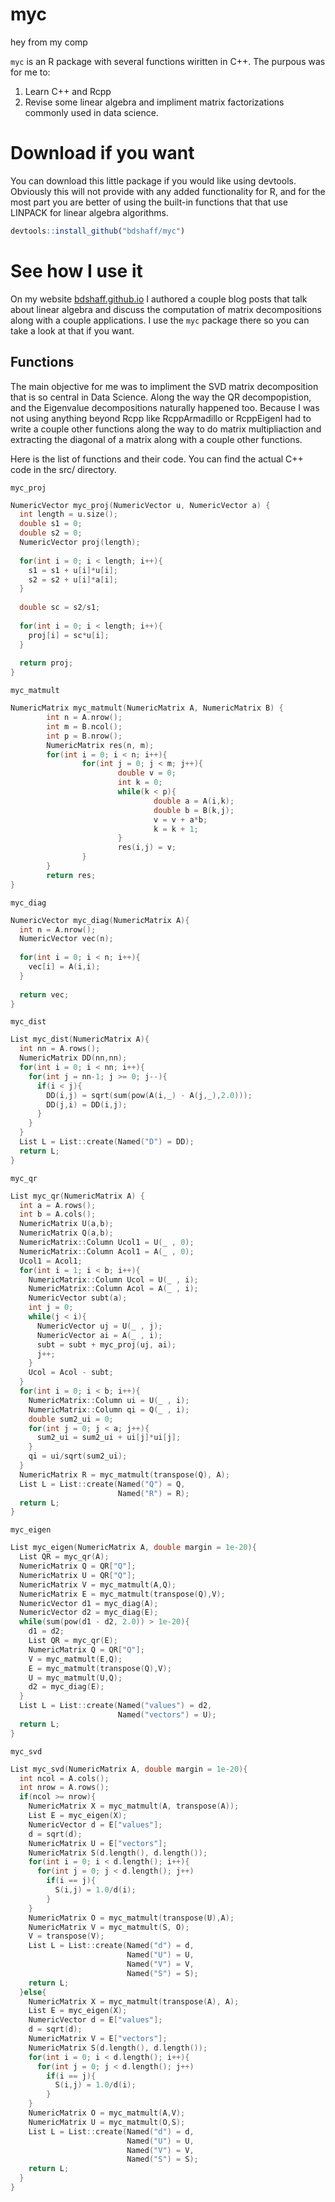 # myc

hey from my comp

`myc` is an R package with several functions wiritten in C++. The purpous was for me to:

1. Learn C++ and Rcpp 
2. Revise some linear algebra and impliment matrix factorizations commonly used in data science.

# Download if you want

You can download this little package if you would like using devtools. Obviously this will not provide with any added functionality for R, and for the most part you are better of using the built-in functions that that use LINPACK for linear algebra algorithms.

```r
devtools::install_github("bdshaff/myc")

```

# See how I use it

On my website [bdshaff.github.io](https://bdshaff.github.io/bdshaff.github.io/blog/) I authored a couple blog posts that talk about linear algebra and discuss the computation of matrix decompositions along with a couple applications. I use the `myc` package there so you can take a look at that if you want.

## Functions

The main objective for me was to impliment the SVD matrix decomposition that is so central in Data Science. Along the way the QR decompopistion, and the Eigenvalue decompositions naturally happened too. Because I was not using anything beyond Rcpp like RcppArmadillo or RcppEigenI had to write a couple other functions along the way to do matrix multipliaction and extracting the diagonal of a matrix along with a couple other functions.

Here is the list of functions and their code. You can find the actual C++ code in the src/ directory.

`myc_proj`

```c++
NumericVector myc_proj(NumericVector u, NumericVector a) {
  int length = u.size();
  double s1 = 0;
  double s2 = 0;
  NumericVector proj(length);
  
  for(int i = 0; i < length; i++){
    s1 = s1 + u[i]*u[i];
    s2 = s2 + u[i]*a[i];
  }
  
  double sc = s2/s1;
  
  for(int i = 0; i < length; i++){
    proj[i] = sc*u[i];
  }
  
  return proj;
}
```

`myc_matmult`

```c++
NumericMatrix myc_matmult(NumericMatrix A, NumericMatrix B) {
        int n = A.nrow();
        int m = B.ncol();
        int p = B.nrow();
        NumericMatrix res(n, m);
        for(int i = 0; i < n; i++){
                for(int j = 0; j < m; j++){
                        double v = 0;
                        int k = 0;
                        while(k < p){
                                double a = A(i,k);
                                double b = B(k,j);
                                v = v + a*b;
                                k = k + 1;
                        }
                        res(i,j) = v;
                }
        }
        return res;
}
```

`myc_diag`

```c++
NumericVector myc_diag(NumericMatrix A){
  int n = A.nrow();
  NumericVector vec(n);
  
  for(int i = 0; i < n; i++){
    vec[i] = A(i,i);
  }
  
  return vec;
}
```

`myc_dist`
```c++
List myc_dist(NumericMatrix A){
  int nn = A.rows();
  NumericMatrix DD(nn,nn);
  for(int i = 0; i < nn; i++){
    for(int j = nn-1; j >= 0; j--){
      if(i < j){
        DD(i,j) = sqrt(sum(pow(A(i,_) - A(j,_),2.0)));
        DD(j,i) = DD(i,j);
      }
    }
  }
  List L = List::create(Named("D") = DD);
  return L;
}
```

`myc_qr`
```c++
List myc_qr(NumericMatrix A) {
  int a = A.rows();
  int b = A.cols();
  NumericMatrix U(a,b);
  NumericMatrix Q(a,b);
  NumericMatrix::Column Ucol1 = U(_ , 0);
  NumericMatrix::Column Acol1 = A(_ , 0);
  Ucol1 = Acol1;
  for(int i = 1; i < b; i++){
    NumericMatrix::Column Ucol = U(_ , i);
    NumericMatrix::Column Acol = A(_ , i);
    NumericVector subt(a);
    int j = 0;
    while(j < i){
      NumericVector uj = U(_ , j);
      NumericVector ai = A(_ , i);
      subt = subt + myc_proj(uj, ai);
      j++;
    }
    Ucol = Acol - subt;
  }
  for(int i = 0; i < b; i++){
    NumericMatrix::Column ui = U(_ , i);
    NumericMatrix::Column qi = Q(_ , i);
    double sum2_ui = 0;
    for(int j = 0; j < a; j++){
      sum2_ui = sum2_ui + ui[j]*ui[j];
    }
    qi = ui/sqrt(sum2_ui);
  }
  NumericMatrix R = myc_matmult(transpose(Q), A);
  List L = List::create(Named("Q") = Q,
                        Named("R") = R);
  return L;
}
```

`myc_eigen`
```c++
List myc_eigen(NumericMatrix A, double margin = 1e-20){
  List QR = myc_qr(A);
  NumericMatrix Q = QR["Q"];
  NumericMatrix U = QR["Q"];
  NumericMatrix V = myc_matmult(A,Q);
  NumericMatrix E = myc_matmult(transpose(Q),V);
  NumericVector d1 = myc_diag(A);
  NumericVector d2 = myc_diag(E);
  while(sum(pow(d1 - d2, 2.0)) > 1e-20){
    d1 = d2;
    List QR = myc_qr(E);
    NumericMatrix Q = QR["Q"];
    V = myc_matmult(E,Q);
    E = myc_matmult(transpose(Q),V);
    U = myc_matmult(U,Q);
    d2 = myc_diag(E);
  }
  List L = List::create(Named("values") = d2,
                        Named("vectors") = U);
  return L;
}
```

`myc_svd`
```c++
List myc_svd(NumericMatrix A, double margin = 1e-20){
  int ncol = A.cols();
  int nrow = A.rows();
  if(ncol >= nrow){
    NumericMatrix X = myc_matmult(A, transpose(A));
    List E = myc_eigen(X);
    NumericVector d = E["values"];
    d = sqrt(d);
    NumericMatrix U = E["vectors"];
    NumericMatrix S(d.length(), d.length());
    for(int i = 0; i < d.length(); i++){
      for(int j = 0; j < d.length(); j++)
        if(i == j){
          S(i,j) = 1.0/d(i);
        }
    }
    NumericMatrix O = myc_matmult(transpose(U),A);
    NumericMatrix V = myc_matmult(S, O);
    V = transpose(V);
    List L = List::create(Named("d") = d,
                          Named("U") = U,
                          Named("V") = V,
                          Named("S") = S);
    return L;
  }else{
    NumericMatrix X = myc_matmult(transpose(A), A);
    List E = myc_eigen(X);
    NumericVector d = E["values"];
    d = sqrt(d);
    NumericMatrix V = E["vectors"];
    NumericMatrix S(d.length(), d.length());
    for(int i = 0; i < d.length(); i++){
      for(int j = 0; j < d.length(); j++)
        if(i == j){
          S(i,j) = 1.0/d(i);
        }
    }
    NumericMatrix O = myc_matmult(A,V);
    NumericMatrix U = myc_matmult(O,S);
    List L = List::create(Named("d") = d,
                          Named("U") = U,
                          Named("V") = V,
                          Named("S") = S);
    return L;
  }
}
```
